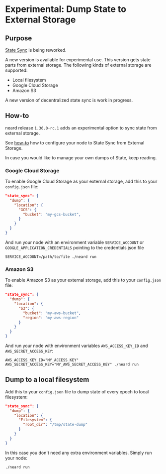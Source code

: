 # Experimental: Dump State to External Storage

## Purpose

[State Sync](../architecture/how/sync.md#step-2-state-sync-normal-node) is being
reworked.

A new version is available for experimental use. This version gets state parts
from external storage. The following kinds of external storage are supported:

* Local filesystem
* Google Cloud Storage
* Amazon S3

A new version of decentralized state sync is work in progress.

## How-to

neard release `1.36.0-rc.1` adds an experimental option to sync state from
external storage.

See [how-to](state_sync_from_external_storage.md) how to configure your node to
State Sync from External Storage.

In case you would like to manage your own dumps of State, keep reading.

### Google Cloud Storage

To enable Google Cloud Storage as your external storage, add this to your
`config.json` file:

```json
"state_sync": {
  "dump": {
    "location": {
      "GCS": {
        "bucket": "my-gcs-bucket",
      }
    }
  }
}
```

And run your node with an environment variable `SERVICE_ACCOUNT` or
`GOOGLE_APPLICATION_CREDENTIALS` pointing to the credentials json file

```shell
SERVICE_ACCOUNT=/path/to/file ./neard run
```

### Amazon S3

To enable Amazon S3 as your external storage, add this to your `config.json`
file:

```json
"state_sync": {
  "dump": {
    "location": {
      "S3": {
        "bucket": "my-aws-bucket",
        "region": "my-aws-region"
      }
    }    
  }
}
```

And run your node with environment variables `AWS_ACCESS_KEY_ID` and
`AWS_SECRET_ACCESS_KEY`:

```shell
AWS_ACCESS_KEY_ID="MY_ACCESS_KEY" AWS_SECRET_ACCESS_KEY="MY_AWS_SECRET_ACCESS_KEY" ./neard run
```

## Dump to a local filesystem

Add this to your `config.json` file to dump state of every epoch to local
filesystem:

```json
"state_sync": {
  "dump": {
    "location": {
      "Filesystem": {
        "root_dir": "/tmp/state-dump"
      }
    }    
  }
}
```

In this case you don't need any extra environment variables. Simply run your
node:

```shell
./neard run
```
